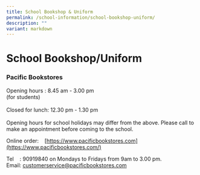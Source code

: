 ```yaml
---
title: School Bookshop & Uniform
permalink: /school-information/school-bookshop-uniform/
description: ""
variant: markdown
---
```

# **School Bookshop/Uniform**

### Pacific Bookstores



Opening hours :&nbsp;8.45 am - 3.00 pm <br>(for students)<br><br>
Closed for lunch: 12.30 pm - 1.30 pm   <br><br>
Opening hours for school holidays may differ from the above. Please call to make an appointment before coming to the school.

Online order:&nbsp; &nbsp;&nbsp;[https://www.pacificbookstores.com](https://www.pacificbookstores.com/) 

Tel&nbsp;&nbsp;&nbsp; : 90919840&nbsp;on Mondays to Fridays from 9am to 3.00&nbsp;pm.   
Email:&nbsp;[customerservice@pacificbookstores.com](mailto:customerservice@pacificbookstores.com)